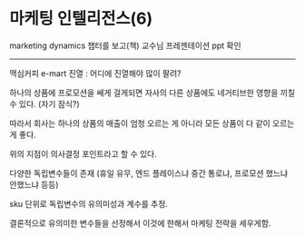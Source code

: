 # 마케팅 인텔리전스(6)



marketing dynamics 챕터를 보고(책) 교수님 프레젠테이션 ppt 확인





<hr>



맥심커피 e-mart 진열 : 어디에 진열해야 많이 팔려?



하나의 상품에 프로모션을 쎄게 걸게되면 자사의 다른 상품에도 네거티브한 영향을 끼칠 수 있다. (자기 잠식?)

따라서 회사는 하나의 상품의 매출이 엄청 오르는 게 아니라 모든 상품이 다 같이 오르는 게 좋다.

위의 지점이 의사결정 포인트라고 할 수 있다.





다양한 독립변수들이 존재 (휴일 유무, 엔드 플레이스냐 중간 통로냐, 프로모션 했느냐 안했느냐 등등)

sku 단위로 독립변수의 유의미성과 계수를 추정.



결론적으로 유의미한 변수들을 선정해서 이것에 한해서 마케팅 전략을 세우게함.

